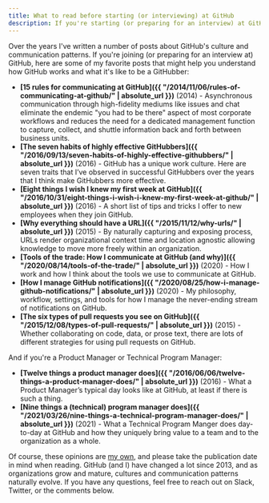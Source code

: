 ```yaml
---
title: What to read before starting (or interviewing) at GitHub
description: If you're starting (or preparing for an interview) at GitHub, here are a number posts to help you understand how GitHub works and what it's like to be a GitHubber.
---
```


Over the years I've written a number of posts about GitHub's culture and communication patterns. If you're joining (or preparing for an interview at) GitHub, here are some of my favorite posts that might help you understand how GitHub works and what it's like to be a GitHubber:

* **[15 rules for communicating at GitHub]({{ "/2014/11/06/rules-of-communicating-at-github/" | absolute_url }})** (2014) - Asynchronous communication through high-fidelity mediums like issues and chat eliminate the endemic "you had to be there" aspect of most corporate workflows and reduces the need for a dedicated management function to capture, collect, and shuttle information back and forth between business units.
* **[The seven habits of highly effective GitHubbers]({{ "/2016/09/13/seven-habits-of-highly-effective-githubbers/" | absolute_url }})** (2016) - GitHub has a unique work culture. Here are seven traits that I’ve observed in successful GitHubbers over the years that I think make GitHubbers more effective. 
* **[Eight things I wish I knew my first week at GitHub]({{ "/2016/10/31/eight-things-i-wish-i-knew-my-first-week-at-github/" | absolute_url }})** (2016) - A short list of tips and tricks I offer to new employees when they join GitHub.
* **[Why everything should have a URL]({{ "/2015/11/12/why-urls/" | absolute_url }})** (2015) - By naturally capturing and exposing process, URLs render organizational context time and location agnostic allowing knowledge to move more freely within an organization.
* **[Tools of the trade: How I communicate at GitHub (and why)]({{ "/2020/08/14/tools-of-the-trade/" | absolute_url }})** (2020) - How I work and how I think about the tools we use to communicate at GitHub.
* **[How I manage GitHub notifications]({{ "/2020/08/25/how-i-manage-github-notifications/" | absolute_url }})** (2020) - My philosophy, workflow, settings, and tools for how I manage the never-ending stream of notifications on GitHub.
* **[The six types of pull requests you see on GitHub]({{ "/2015/12/08/types-of-pull-requests/" | absolute_url }})** (2015) - Whether collaborating on code, data, or prose text, there are lots of different strategies for using pull requests on GitHub.

And if you're a Product Manager or Technical Program Manager:

* **[Twelve things a product manager does]({{ "/2016/06/06/twelve-things-a-product-manager-does/" | absolute_url }})** (2016) - What a Product Manager’s typical day looks like at GitHub, at least if there is such a thing.
* **[Nine things a (technical) program manager does]({{ "/2021/03/26/nine-things-a-technical-program-manager-does/" | absolute_url }})** (2021) - What a Technical Program Manger does day-to-day at GitHub and how they uniquely bring value to a team and to the organization as a whole.

Of course, these opinions are [my own](https://ben.balter.com/fine-print/), and please take the publication date in mind when reading. GitHub (and I) have changed a lot since 2013, and as organizations grow and mature, cultures and communication patterns naturally evolve. If you have any questions, feel free to reach out on Slack, Twitter, or the comments below.

